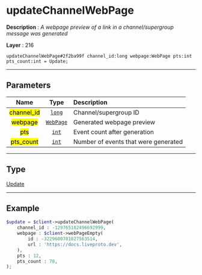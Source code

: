 # updateChannelWebPage

**Description** : *A webpage preview of a link in a channel/supergroup message was generated*

**Layer** : 216

```tl
updateChannelWebPage#2f2ba99f channel_id:long webpage:WebPage pts:int pts_count:int = Update;
```

---

## Parameters

| Name | Type | Description |
| :---: | :---: | :--- |
| <mark>channel_id</mark> | [`long`](type/long) | Channel/supergroup ID |
| <mark>webpage</mark> | [`WebPage`](type/WebPage) | Generated webpage preview |
| <mark>pts</mark> | [`int`](type/int) | Event count after generation |
| <mark>pts_count</mark> | [`int`](type/int) | Number of events that were generated |

---

## Type

[Update](type/Update)

---

## Example

```php
$update = $client->updateChannelWebPage(
	channel_id : -129765182496692999,
	webpage : $client->webPageEmpty(
		id : -3229600781027563514,
		url : 'https://docs.liveproto.dev',
	),
	pts : 12,
	pts_count : 78,
);
```